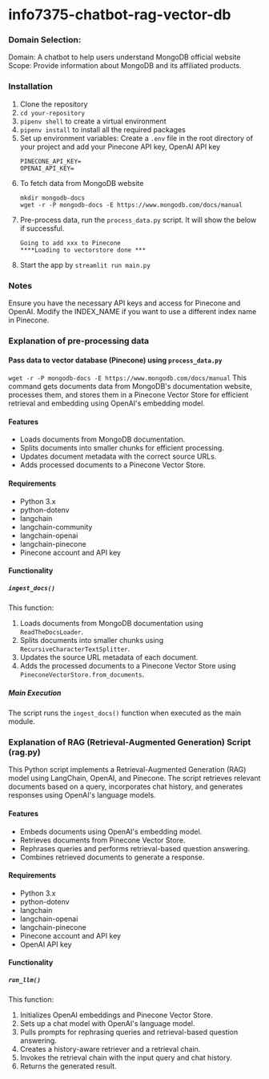 # info7375-chatbot-rag-vector-db

### Domain Selection:

Domain: A chatbot to help users understand MongoDB official website
Scope: Provide information about MongoDB and its affiliated products.

### Installation

1. Clone the repository
2. `cd your-repository`
3. `pipenv shell` to create a virtual environment
4. `pipenv install` to install all the required packages
5. Set up environment variables:
   Create a `.env` file in the root directory of your project and add your Pinecone API key, OpenAI API key
   ```
   PINECONE_API_KEY=
   OPENAI_API_KEY=
   ```
6. To fetch data from MongoDB website
   ```
   mkdir mongodb-docs
   wget -r -P mongodb-docs -E https://www.mongodb.com/docs/manual
   ```
7. Pre-process data, run the `process_data.py` script.
   It will show the below if successful.
   ```
   Going to add xxx to Pinecone
   ****Loading to vectorstore done ***
   ```
8. Start the app by `streamlit run main.py`

### Notes

Ensure you have the necessary API keys and access for Pinecone and OpenAI.
Modify the INDEX_NAME if you want to use a different index name in Pinecone.

### Explanation of pre-processing data

#### Pass data to vector database (Pinecone) using `process_data.py`

`wget -r -P mongodb-docs -E https://www.mongodb.com/docs/manual`
This command gets documents data from MongoDB's documentation website, processes them, and stores them in a Pinecone Vector Store for efficient retrieval and embedding using OpenAI's embedding model.

#### Features

- Loads documents from MongoDB documentation.
- Splits documents into smaller chunks for efficient processing.
- Updates document metadata with the correct source URLs.
- Adds processed documents to a Pinecone Vector Store.

#### Requirements

- Python 3.x
- python-dotenv
- langchain
- langchain-community
- langchain-openai
- langchain-pinecone
- Pinecone account and API key

#### Functionality

##### `ingest_docs()`

This function:

1. Loads documents from MongoDB documentation using `ReadTheDocsLoader`.
2. Splits documents into smaller chunks using `RecursiveCharacterTextSplitter`.
3. Updates the source URL metadata of each document.
4. Adds the processed documents to a Pinecone Vector Store using `PineconeVectorStore.from_documents`.

##### Main Execution

The script runs the `ingest_docs()` function when executed as the main module.

### Explanation of RAG (Retrieval-Augmented Generation) Script (rag.py)

This Python script implements a Retrieval-Augmented Generation (RAG) model using LangChain, OpenAI, and Pinecone. The script retrieves relevant documents based on a query, incorporates chat history, and generates responses using OpenAI's language models.

#### Features

- Embeds documents using OpenAI's embedding model.
- Retrieves documents from Pinecone Vector Store.
- Rephrases queries and performs retrieval-based question answering.
- Combines retrieved documents to generate a response.

#### Requirements

- Python 3.x
- python-dotenv
- langchain
- langchain-openai
- langchain-pinecone
- Pinecone account and API key
- OpenAI API key

#### Functionality

##### `run_llm()`

This function:

1. Initializes OpenAI embeddings and Pinecone Vector Store.
2. Sets up a chat model with OpenAI's language model.
3. Pulls prompts for rephrasing queries and retrieval-based question answering.
4. Creates a history-aware retriever and a retrieval chain.
5. Invokes the retrieval chain with the input query and chat history.
6. Returns the generated result.
